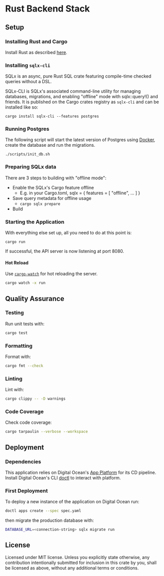 # Rust Backend Stack

## Setup

### Installing Rust and Cargo

Install Rust as described [here](https://doc.rust-lang.org/book/ch01-01-installation.html).

### Installing `sqlx-cli`

SQLx is an async, pure Rust SQL crate featuring compile-time checked queries without a DSL.

SQLx-CLI is SQLx's associated command-line utility for managing databases, migrations, and enabling "offline" mode with sqlx::query!() and friends.
It is published on the Cargo crates registry as `sqlx-cli` and can be installed like so:

```shell
cargo install sqlx-cli --features postgres
```

### Running Postgres

The following script will start the latest version of Postgres using [Docker], create the database and run the migrations.

```shell
./scripts/init_db.sh
```

### Preparing SQLx data

There are 3 steps to building with "offline mode":

- Enable the SQLx's Cargo feature offline
  - E.g. in your Cargo.toml, sqlx = { features = [ "offline", ... ] }
- Save query metadata for offline usage
  - `cargo sqlx prepare`
- Build

### Starting the Application

With everything else set up, all you need to do at this point is:

```shell
cargo run
```

If successful, the API server is now listening at port 8080.

#### Hot Reload

Use [`cargo-watch`](https://crates.io/crates/cargo-watch) for hot reloading the server.

```bash
cargo watch -x run
```

## Quality Assurance

### Testing

Run unit tests with:

```bash
cargo test
```

### Formatting

Format with:

```bash
cargo fmt --check
```

### Linting

Lint with:

```bash
cargo clippy -- -D warnings
```

### Code Coverage

Check code coverage:

```bash
cargo tarpaulin --verbose --workspace
```

## Deployment

### Dependencies

This application relies on Digital Ocean's [App Platform] for its CD pipeline.
Install Digital Ocean's CLI [doctl] to interact with platform.

### First Deployment

To deploy a new instance of the application on Digital Ocean run:

```bash
doctl apps create --spec spec.yaml
```

then migrate the production database with:

```bash
DATABASE_URL=<connection-string> sqlx migrate run
```

## License

Licensed under MIT license. Unless you explicitly state otherwise, any contribution intentionally submitted for inclusion in this crate by you, shall be licensed as above, without any additional terms or conditions.

[Docker]: https://www.docker.com/
[App Platform]: https://docs.digitalocean.com/products/app-platform/
[doctl]: https://docs.digitalocean.com/reference/doctl/how-to/install/
